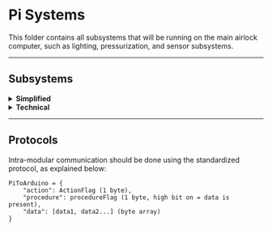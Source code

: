 # Pi Systems
This folder contains all subsystems that will be running on the main airlock computer, such as lighting, pressurization, and sensor subsystems.
 
___
## Subsystems
<details><summary><b>Simplified</b></summary>
A subsystem manages and runs a single subroutine within the airlock (lighting, valves, sensor polling, etc...).  
<br/><br/>
To get started, here's a template for creating a new subsystem:

    import relative_path_to_subsystem_base as subsys
    # or
    import importlib
    subsys = importlib.import_module('relative_path_to_subsystem_base')
 
    # Your service class.
    class ExampleSubsystem(subsys.Subsystem):
   
        def __init__(self, name=None, threadID=None):
            super().__init__(name=name,thread_id=thread_id)
            
            # Run initialization here
            
            
        def loop(self):
            # Subsystem's main loop code.

            # If you want to perform an action that modifies 
            # something accessed from outside the thread, 
            # wrap it as follows:
            with self.thread.lock:
                # Modify variable
                pass

The subsystem can be created and run as follows:
    
    # Creating the subsystem
    mySubsys = ExampleSubsystem(name="ExampleSubsystemName", thread_id=1)
    
    # Starting and stopping the subsystem
    mySubsys.start()
    mySubsys.stop()
    
If you want to access some data that is modified from within the thread, wrap the getter statment in `with mySubsys.thread.lock:`. If you do not, the program may crash due to a sync error.
    
    def get_some_data():
        # Get the data

    with mySubsys.thread.lock:
        get_some_data()


</details>


<details><summary><b>Technical</b></summary>
A subsystem contains all the code related to a certain subroutine in the airlock's life cycle. This could be lighting, valve control, and basically anything the airlock will do repeatedly.

Each subsystem should be an extension of the abstract `Subsystem` class and should implement its associated methods. We do this, as making all subsystems an extension of a unified class:
* Enables super easy setup and cleanup of systems at runtime.
* Maintains convention across all subsystems, improving maintainability and scaleability.
* Allows simple monitoring of systems throughout the life cycle.

If you are unsure about Classes, Class Extensions or Abstract classes, refer to the official docs linked below. To fully understand the implementation, you should be familiar with the concepts of object-oriented programming, parent and child classes, constructors, abstract classes, abstract methods, inheritance, overriding and polymorphism. (Note that you can still use the code without knowing these things - this will just help if you need to add code to the subsystem base)

[Classes & Extension](https://docs.python.org/3/tutorial/classes.html)

[Abstract Classes](https://www.python-course.eu/python3_abstract_classes.php)


Subsystems are defined by the following traits:
 - Have a unique name and thread ID
 - Have a thread_task() function that will be run on a separate thread during runtime.

## Creating a Subsystem
This will outline how a subsystem is created, and the purpose of each component. For a template, go to the bottom of the page.

### Intial Setup
To create a new subsystem, we must first make a child of the base Subsystem class (The basis of all Subsystem objects) and use that to build the foundation of our subsystem. 

First, we must make sure to import the subsystem base class:

    import pi-systems_subsystem-base as subsys

Then, you can define your child subsystem:

    class MySubsys(subsys.Subsystem):
     
    def __init__(self,  name=None, threadID=None):
     
         # Put extra constructor code here
         
         super().__init__(name=name,threadID=threadID)


Note: You don't have to include the `__init__` constructor call in your subsystem code. If you choose to do this, the superclass constructor is implicitly called instead.

### Define the Main Task
Each subsystem can run a task on a separate thread. The code to be run is defined in the `loop` method - an abstract method in the subsystem base class. **You must make sure to implement this method, or the subsystem will not compile.** If the code should loop, use a `while` loop with `self.running` as its conditional (this enables automatic cleanup, as opposed to `while True`, which causes issues). The method is defined within the child subsystem itself:

    class MyServiceThread(subsys.Subsystem):
    #...
    
    def loop(self):
        while self.running:
            # Your code here

            # If you want to perform an action that modifies 
            # something accessed from outside the thread, 
            # wrap it as follows:
            with self.thread.lock:
                # Modify variable
                pass
     

### Creating and Running an Instance of your Subsystem
You'll need to create a new instance of this task to be run in the main loop. To do this, simply create a new instance of the Subsystem's class in your initialization method:

    thread_id = 2 # or any other unique number
    mySubsys = MySubsys("MySubsysName", thread_id)

To start this Subsystem, simply `start()` it:
    mySubsys.start()

To stop this subsystem, simply `stop()` it:
    mySubsys.stop()

</details>

___
## Protocols
Intra-modular communication should be done using the standardized protocol, as explained below:

    PiToArduino = {
        "action": ActionFlag (1 byte),
        "procedure": procedureFlag (1 byte, high bit on = data is present),
        "data": [data1, data2...] (byte array)
    }
